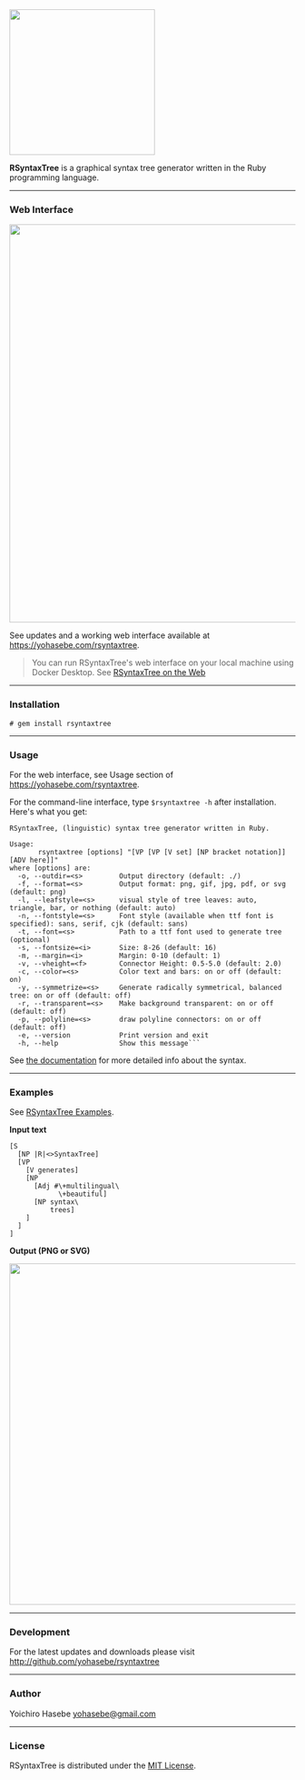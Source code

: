 <img src='https://github.com/yohasebe/rsyntaxtree/blob/master/img/rsyntaxtree.png?raw=true' style='width: 256px;' />

**RSyntaxTree** is a graphical syntax tree generator written in the Ruby programming language. 

---

### Web Interface

<img src='https://github.com/yohasebe/rsyntaxtree/blob/master/img/rsyntaxtree-web-screenshot.png?raw=true' width='700px'/>

See updates and a working web interface available at <https://yohasebe.com/rsyntaxtree>.

> You can run RSyntaxTree's web interface on your local machine using Docker Desktop. See [RSyntaxTree on the Web](https://github/yohasebe/rsyntaxtree_web)

---

### Installation

`# gem install rsyntaxtree`

---

### Usage

For the web interface, see Usage section of <https://yohasebe.com/rsyntaxtree>.

For the command-line interface, type `$rsyntaxtree -h` after installation. Here's what you get:

```text
RSyntaxTree, (linguistic) syntax tree generator written in Ruby.

Usage:
       rsyntaxtree [options] "[VP [VP [V set] [NP bracket notation]] [ADV here]]"
where [options] are:
  -o, --outdir=<s>         Output directory (default: ./)
  -f, --format=<s>         Output format: png, gif, jpg, pdf, or svg (default: png)
  -l, --leafstyle=<s>      visual style of tree leaves: auto, triangle, bar, or nothing (default: auto)
  -n, --fontstyle=<s>      Font style (available when ttf font is specified): sans, serif, cjk (default: sans)
  -t, --font=<s>           Path to a ttf font used to generate tree (optional)
  -s, --fontsize=<i>       Size: 8-26 (default: 16)
  -m, --margin=<i>         Margin: 0-10 (default: 1)
  -v, --vheight=<f>        Connector Height: 0.5-5.0 (default: 2.0)
  -c, --color=<s>          Color text and bars: on or off (default: on)
  -y, --symmetrize=<s>     Generate radically symmetrical, balanced tree: on or off (default: off)
  -r, --transparent=<s>    Make background transparent: on or off (default: off)
  -p, --polyline=<s>       draw polyline connectors: on or off (default: off)
  -e, --version            Print version and exit
  -h, --help               Show this message```
```

See [the documentation](https://yohasebe.com/rsyntaxtree/#documentation) for more detailed info about the syntax.

---

### Examples

See [RSyntaxTree Examples](https://yohasebe.github.io/rsyntaxtree/examples).

**Input text**

```text
[S
  [NP |R|<>SyntaxTree]
  [VP
    [V generates]
    [NP
      [Adj #\+multilingual\
            \+beautiful]
      [NP syntax\
          trees]
    ]
  ]
]
```

**Output (PNG or SVG)**

<img src='https://github.com/yohasebe/rsyntaxtree/blob/master/img/sample.png?raw=true' width='600' />

---

### Development

For the latest updates and downloads please visit <http://github.com/yohasebe/rsyntaxtree>

---

### Author

Yoichiro Hasebe <yohasebe@gmail.com>

---

### License

RSyntaxTree is distributed under the [MIT License](http://www.opensource.org/licenses/mit-license.php).

